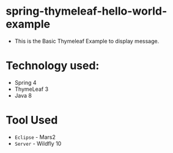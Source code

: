 # spring-thymeleaf-hello-world-example

* This is the Basic Thymeleaf Example to display message.


# Technology used:
* Spring 4
* ThymeLeaf 3
* Java 8

# Tool Used
* `Eclipse` - Mars2
* `Server`  - Wildfly 10
